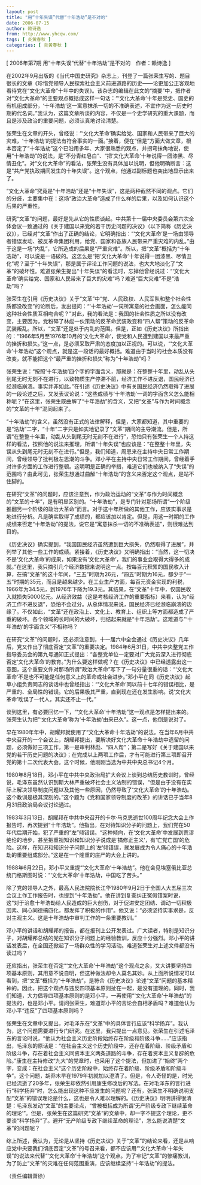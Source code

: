 ```yaml
---
layout: post
title: "用“十年失误”代替“十年浩劫”是不对的"
date: 2006-07-15
author: 赖诗逸
from: http://www.yhcqw.com/
tags: [ 炎黄春秋 ]
categories: [ 炎黄春秋 ]
---
```



[ 2006年第7期 用“十年失误”代替“十年浩劫”是不对的　作者：赖诗逸 ]


在2002年9月出版的《当代中国史研究》杂志上，刊登了一篇张荣生写的、题目很长的文章《珍惜党领导人民探索社会主义前进道路的历史——论更加公正客观地看待党在“文化大革命”十年中的失误》。该杂志的编辑在此文的“摘要”中，把作者对“文化大革命”的主要观点概括成这样一句话：“‘文化大革命’十年是党史、国史的有机组成部分，‘十年浩劫’这一寓意抹杀一切的不准确表述，不宜作为这一历史时期的代名词。”我认为，这篇文章所谈的内容，不仅是一个史学研究的重大课题，而且是涉及政治的重要问题，必须认真地讨论清楚。


张荣生在文章的开头，曾经说：“‘文化大革命’确实给党、国家和人民带来了巨大的灾难，‘十年浩劫’的提法有符合事实的一面。”接着，便在“但是”方面大做文章，根本否定了“十年浩劫”这个已沿用多年、大家很熟悉的观点，并拐弯抹角地说，使用“十年浩劫”的说法，是“不分青红皂白”、“把‘文化大革命’十年说得一团漆黑、尽情丑化”。对“文化大革命”的看法，张荣生没有具体加以说明，但他明确断言：这是“共产党执政期间发生的十年失误”。这个观点，他通过副标题也突出地显示出来了。


“文化大革命”究竟是“十年浩劫”还是“十年失误”，这是两种截然不同的观点。它们的分歧，主要集中在：这场“政治大革命”造成了什么样的后果，以及如何认识这个后果的严重性。


研究“文革”的问题，最好是先从它的性质谈起。中共第十一届中央委员会第六次全体会议一致通过的《关于建国以来党的若干历史问题的决议》（以下简称《历史决议》），已经对“文革”作出了正确的结论，它明确指出：“‘文化大革命’是一场由领导者错误发动、被反革命集团利用，给党、国家和各族人民带来严重灾难的内乱。”由于这是一场“内乱”，它所造成的后果是“严重灾难”。所以，把“文革”概括为“十年浩劫”，可以说是一语破的。这怎么是“把‘文化大革命’十年说得一团漆黑、尽情丑化”呢？至于“十年失误”，那是属于评论工作问题的说法，也大大地淡化了“文革”的破坏性。难道张荣生提出“十年失误”的看法时，忘掉他曾经说过：“‘文化大革命’确实给党、国家和人民带来了巨大的灾难”吗？难道“巨大灾难”不是“浩劫”吗？


张荣生在引用《历史决议》关于“文革”中“党、人民政权、人民军队和整个社会性质都没改变”的论断后，发出提问：“‘十年浩劫’一词所寓意的社会画面，怎么能同这种社会性质互相吻合呢？”对此，我的看法是：我国的社会性质之所以没有改变，主要因为，党粉碎了林彪一伙策动的反革命武装政变和“四人帮”策动的反革命武装叛乱。所以，“文革”还是处于内乱的范围。但是，正如《历史决议》所指出的：“1966年5月至1976年10月的‘文化大革命’，使党和人民遭到建国以来最严重的挫折和损失。”这一点，是必须采取严肃的态度加以正视的。可以说，“‘文化大革命’十年浩劫”这个观点，就是这一段话的最好概括。难道由于当时的社会本质没有改变，就不能把这个“最严重的挫折和损失”称为“十年浩劫”吗？


张荣生说：“按照‘十年浩劫’四个字的字面含义，那就是：在整整十年里，动乱从头到尾无时无刻不在进行，以致物质生产停滞不前，经济工作不进反退，国民经济已经濒临崩溃。事实并非如此。”在引述《历史决议》中有关国民经济仍然取得了进展的一段论述之后，又发表议论说：“这些成绩与‘十年浩劫’一词的字面含义怎么能相称呢？”在这里，张荣生既曲解了“十年浩劫”的含义，又把“文革”与作为时间概念的“文革的十年”混同起来了。


“十年浩劫”的含义，虽然没有正式的法律解释，但是，大家都知道，其中重要的是“浩劫”二字，“十年”二字只是如实地记录了“文革”期间的主导潮流。但是，所谓“在整整十年里，动乱从头到尾无时无刻不在进行”，恐怕只有张荣生一个人持这样的看法，按照他的说法来推理，所谓“十年失误”也应该是：“在整整十年里，失误从头到尾无时无刻不在进行。”但是，我们知道，周恩来在主持中央日常工作期间，曾经领导了批判极左思潮的斗争。邓小平在主持中央日常工作期间，曾经着手对许多方面的工作进行整顿。这明明是正确的举措，难道它们也被纳入了“失误”的范围吗？由此可见，张荣生想通过曲解“十年浩劫”的含义来否定这个观点，是站不住脚的。


在研究“文革”的问题时，应该注意到，作为政治运动的“文革”与作为时间概念的“文革的十年”，是有明显区别的。“十年浩劫”，是专门针对那场所谓“一个阶级推翻另一个阶级的政治大革命”而言。对于这十年所做的其他工作，应该实事求是地进行分析。凡是确实取得了成绩的，都应该加以肯定。但是，用这一时期的工作成绩来否定“十年浩劫”的提法，说它是“寓意抹杀一切的不准确表述”，则很难达到目的。


《历史决议》确实提到，“我国国民经济虽然遭到巨大损失，仍然取得了进展”，并列举了其他一些工作的成绩。紧接着，《历史决议》又明确指出：“当然，这一切决不是‘文化大革命’的成果，如果没有‘文化大革命’，我们的事业会取得大得多的成就。”在这里，我只摘引几个经济数据来说明这一点。按每百元积累的国民收入计算，在搞“文革”的这十年间，“三五”时期为26元，“四五”时期为16元，都少于“一五”时期的35元，而且是越来越少。在工业生产方面，每百元资金实现的利税，1966年为34.5元，到1976年下降为19.3元。其结果，在“文革”十年中，仅国民收入就损失5000亿元。从经济效益（这是考核经济工作的重要指标）来看，认为“经济工作不进反退”，恐怕不会过分。从总体情况来说，国民经济已经濒临崩溃的边缘了。不仅如此，“文革”还在政治上、文化上、教育上、组织上等方面都造成了严重的破坏。各个领域的长时间的大破坏，归结起来就是“十年浩劫”。这难道与“‘十年浩劫’的字面含义”不相称吗？


在研究“文革”的问题时，还必须注意到，十一届六中全会通过《历史决议》几年后，党又作出了彻底否定“文革”的重要决定。1984年6月31日，中共中央整党工作指导委员会的第九号通知正式提出：“各整党单位一定要对广大党员深入进行彻底否定‘文化大革命’的教育。”为什么要这样做呢？在《历史决议》中已经透露出这一意图，这个重要文件对那场所谓“政治大革命”写下了一句分量很重的话：“‘文化大革命’不是也不可能是任何意义上的革命或社会进步。”邓小平在同《历史决议》起草小组负责同志的谈话中也曾经指出：“‘文化大革命’同以前十七年的错误相比，是严重的、全局性的错误。它的后果极其严重，直到现在还在发生影响。说‘文化大革命’耽误了一代人，其实还不止一代。”

谈到这里，有必要回忆一下，“‘文化大革命’十年浩劫”这一观点是怎样提出来的。张荣生认为把“‘文化大革命’称为‘十年浩劫’由来已久”。这一点，他倒是说对了。


早在1980年年中，胡耀邦就使用了“文化大革命十年浩劫”的说法。在当年6月中共中央召开的一个会议上，胡耀邦提出，要解决好文化大革命十年浩劫中遗留的问题，必须做好三项工作，第一是审判林彪、“四人帮”；第二是写好《关于建国以来党的若干历史问题的决议》；在完成以上两项工作后，才有可能进行第三项即召开党的第十二次代表大会。这个时候，他刚刚当选为中共中央总书记4个月。


1980年8月18日，邓小平在中共中央政治局扩大会议上谈到总结历史教训时，曾经说，毛泽东虽然认识到斯大林严重破坏社会主义法制的错误，“但是由于没有在实际上解决领导制度问题以及其他一些原因，仍然导致了‘文化大革命’的十年浩劫。这个教训是极其深刻的。”这个题为《党和国家领导制度的改革》的讲话已于当年8月31日政治局会议讨论通过。


1983年3月13日，胡耀邦在中共中央召开的卡尔·马克思逝世100周年纪念大会上作报告时，再次提到“十年浩劫”。他指出，在对待知识分子的问题上，我们党在50年代后期开始，犯了严重的“左”倾错误。“这种倾向，在‘文化大革命’中发展到荒谬绝伦的地步，甚至把重视知识和知识分子说成是‘搞修正主义’，有‘亡党亡国’的危险。这样，在知识和知识分子问题上的‘左’倾错误，就发展成为令人痛心的十年浩劫的重要组成部分。”这是在一个隆重的庄严的大会上讲的。

1988年6月22日，邓小平又重提“‘文化大革命’十年浩劫”。他在会见埃塞俄比亚总统门格斯图时说：“‘文化大革命’十年浩劫，中国吃了苦头。”


除了党的领导人之外，最高人民法院院长江华1980年9月2日于全国人大五届三次会议上作工作报告时，也提到“十年浩劫”。他在讲到复查纠正冤假错案时说，这“对于治愈十年浩劫给人民造成的巨大创伤，对于促进安定团结、调动一切积极因素、同心同德搞四化，都发挥了积极的作用”。他又说：“必须坚持实事求是，反对主观主义。这是十年浩劫中审判工作的一条重要教训。”


邓小平的讲话和胡耀邦的报告，都在报刊上公开发表过。广大读者，特别是知识分子，对胡耀邦总结的党在知识分子问题上的经验教训，反应十分强烈。邓小平的讲话发表后，在全国还掀起了一场群众性的学习活动。难道张荣生对上述文件都没有读过吗？


还应指出，张荣生在否定“‘文化大革命’十年浩劫”这个观点之余，又大讲要坚持四项基本原则，其用意不说自明，但这种做法却令人莫名其妙。从上面所说情况可以看到，把“文革”概括为“十年浩劫”，是符合《历史决议》论述“文革”问题的基本精神的。因此，把这个观点与违反四项基本原则扯在一起，是没有道理的。同时，我们知道，大力倡导四项基本原则的是邓小平，一再使用“‘文化大革命’十年浩劫”的提法的，也是邓小平。请问张荣生，难道邓小平的言论会自相矛盾吗？难道他认为邓小平“违反”了四项基本原则吗？


张荣生在文章中又提出，对毛泽东在“文革”中的具体言行应该“科学扬弃”。我认为，这个问题需要进行专门研究。在这里，我只提出一点意见。张荣生在引述毛泽东的言论时说，“他认为社会主义历史阶段始终存在阶级和阶级斗争……”应该指出，毛泽东的原话是：“在社会主义这个历史阶段中，还存在着阶级、阶级矛盾和阶级斗争，存在着社会主义同资本主义两条道路的斗争，存在着资本主义复辟的危险。”康生在主持修改“九大”的党章时，也采用了这个提法，但加进了“始终”两个字，变成：在社会主义“这个历史阶段中，始终存在着阶级、阶级矛盾和阶级斗争”。这个问题，胡乔木早在1979年初就加以澄清了。但是，令人奇怪的是，时光已经流逝了20多年，张荣生却依然引用康生修改后的写法。在对毛泽东的言行进行“科学扬弃”时，怎么能出现这种不应发生的问题呢？还有，张荣生不明确说明支配“文革”的错误理论是什么，这也是令人难以理解的。《历史决议》明明讲得很清楚：毛泽东发动“文革”的主要论点，“曾被概括成为所谓‘无产阶级专政下继续革命的理论’”。但是，张荣生在这篇研究“文革”的文章中，却一字不提这个理论，更不要谈“科学扬弃”了。避开“无产阶级专政下继续革命的理论”，怎么能说清楚“文革”的问题呢？


综上所述，我认为，无论是从坚持《历史决议》关于“文革”的结论来看，还是从响应党中央要我们彻底否定“文革”的号召来看，都不应该用“‘文化大革命’十年失误”的说法来代替“‘文化大革命’十年浩劫”这个观点。为了牢记“文革”的惨痛教训，为了防止“文革”的灾难在任何范围重演，应该继续坚持“十年浩劫”的提法。

（责任编辑萧徐）


